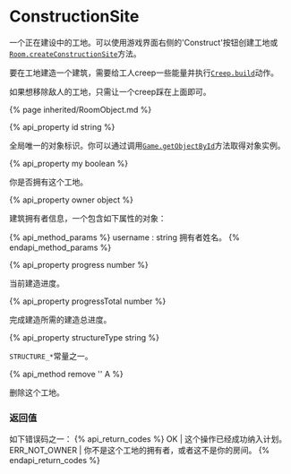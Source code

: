 # ConstructionSite

一个正在建设中的工地。可以使用游戏界面右侧的'Construct'按钮创建工地或[`Room.createConstructionSite`](#Room.createConstructionSite)方法。

要在工地建造一个建筑，需要给工人creep一些能量并执行[`Creep.build`](#Creep.build)动作。

如果想移除敌人的工地，只需让一个creep踩在上面即可。

{% page inherited/RoomObject.md %} 

{% api_property id string %}
 


全局唯一的对象标识。你可以通过调用<a href="#Game.getObjectById"><code>Game.getObjectById</code></a>方法取得对象实例。



{% api_property my boolean %}



你是否拥有这个工地。



{% api_property owner object %}



建筑拥有者信息，一个包含如下属性的对象：

{% api_method_params %}
username : string
拥有者姓名。
{% endapi_method_params %}


{% api_property progress number %}



当前建造进度。



{% api_property progressTotal number %}



完成建造所需的建造总进度。



{% api_property structureType string %}



<code>STRUCTURE_*</code>常量之一。



{% api_method remove '' A %}



删除这个工地。



### 返回值

如下错误码之一：
{% api_return_codes %}
OK | 这个操作已经成功纳入计划。
ERR_NOT_OWNER | 你不是这个工地的拥有者，或者这不是你的房间。
{% endapi_return_codes %}


